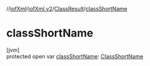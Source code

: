 //[iofXml](../../../index.md)/[iofXml.v2](../index.md)/[ClassResult](index.md)/[classShortName](class-short-name.md)

# classShortName

[jvm]\
protected open var [classShortName](class-short-name.md): [ClassShortName](../-class-short-name/index.md)
